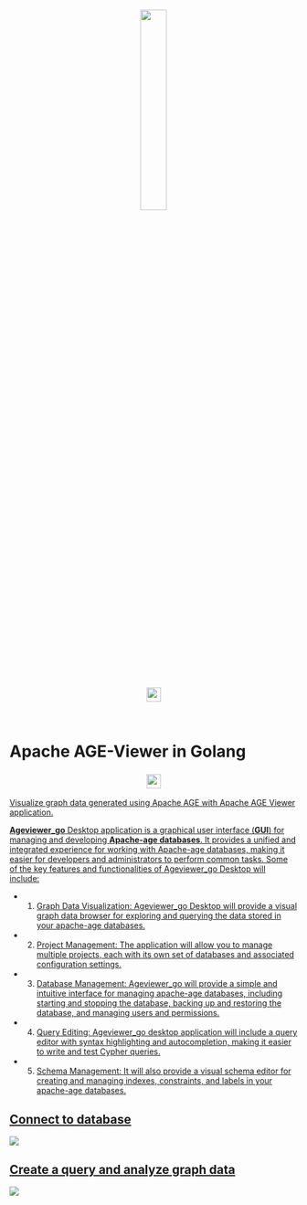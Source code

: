 <br>

<p align="center">
     <img src="https://age.apache.org/age-manual/master/_static/logo.png" width="30%" height="30%">
<br>


</br>
<img src="https://img.shields.io/badge/Viewer-in%20GO-green"" height="25" height="30% alt="Apache AGE">
</p>
<br>

# Apache AGE-Viewer in Golang

<h3 align="center">
    <a href="https://age.apache.org/age-manual/master/_static/logo.png" target="_blank">
        <img src="https://age.apache.org/age-manual/master/_static/logo.png"" height="25" height="30% alt="Apache AGE">
</h3>
<p>
Visualize graph data generated using Apache AGE with Apache AGE Viewer application.


**Ageviewer_go** Desktop application is a graphical user interface (**GUI**) for managing and developing **Apache-age databases**. It provides a unified and integrated experience for working with Apache-age databases, making it easier for developers and administrators to perform common tasks. Some of the key features and functionalities of Ageviewer_go Desktop will include:

-  1. Graph Data Visualization: Ageviewer_go Desktop will provide a visual graph data browser for exploring and querying the data stored in your apache-age databases.
  
-  2. Project Management: The application will allow you to manage multiple projects, each with its own set of databases and associated configuration settings.
 
-  3. Database Management: Ageviewer_go will provide a simple and intuitive interface for managing apache-age databases, including starting and stopping the database, backing up and restoring the database, and managing users and permissions.
 
-  4. Query Editing: Ageviewer_go desktop application will include a query editor with syntax highlighting and autocompletion, making it easier to write and test Cypher queries.
 
- 5. Schema Management: It will also provide a visual schema editor for creating and managing indexes, constraints, and labels in your apache-age databases.


</p>
<h2>Connect to database</h2>
<img src="https://user-images.githubusercontent.com/67288224/217324853-2755019a-bb3a-435d-8eb5-c48fc18df9ce.png"/>
<h2>Create a query and analyze graph data</h2>
<img src="https://user-images.githubusercontent.com/67288224/217334417-ff6e51ce-de51-46d5-bf32-098974967e33.gif"/>
